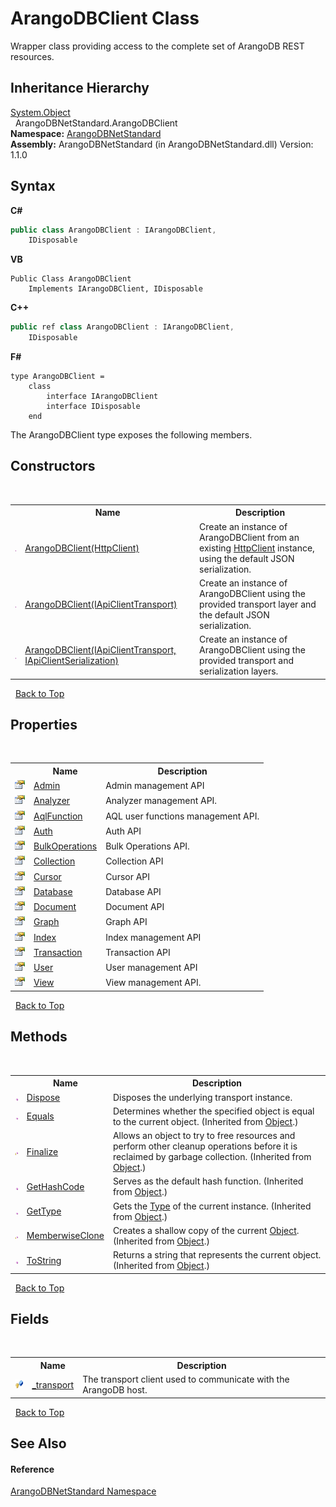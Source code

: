 # ArangoDBClient Class
 

Wrapper class providing access to the complete set of ArangoDB REST resources.


## Inheritance Hierarchy
<a href="https://docs.microsoft.com/dotnet/api/system.object" target="_blank" rel="noopener noreferrer">System.Object</a><br />&nbsp;&nbsp;ArangoDBNetStandard.ArangoDBClient<br />
**Namespace:**&nbsp;<a href="069489ce-b545-4054-943a-23b806da64e9">ArangoDBNetStandard</a><br />**Assembly:**&nbsp;ArangoDBNetStandard (in ArangoDBNetStandard.dll) Version: 1.1.0

## Syntax

**C#**<br />
``` C#
public class ArangoDBClient : IArangoDBClient, 
	IDisposable
```

**VB**<br />
``` VB
Public Class ArangoDBClient
	Implements IArangoDBClient, IDisposable
```

**C++**<br />
``` C++
public ref class ArangoDBClient : IArangoDBClient, 
	IDisposable
```

**F#**<br />
``` F#
type ArangoDBClient =  
    class
        interface IArangoDBClient
        interface IDisposable
    end
```

The ArangoDBClient type exposes the following members.


## Constructors
&nbsp;<table><tr><th></th><th>Name</th><th>Description</th></tr><tr><td>![Public method](media/pubmethod.gif "Public method")</td><td><a href="140bceb9-f231-f650-8588-53b5fc029a0c">ArangoDBClient(HttpClient)</a></td><td>
Create an instance of ArangoDBClient from an existing <a href="https://docs.microsoft.com/dotnet/api/system.net.http.httpclient" target="_blank" rel="noopener noreferrer">HttpClient</a> instance, using the default JSON serialization.</td></tr><tr><td>![Public method](media/pubmethod.gif "Public method")</td><td><a href="3133b884-7725-d268-83f6-2b3914f51ac9">ArangoDBClient(IApiClientTransport)</a></td><td>
Create an instance of ArangoDBClient using the provided transport layer and the default JSON serialization.</td></tr><tr><td>![Public method](media/pubmethod.gif "Public method")</td><td><a href="665d4d77-02da-d705-c859-b524842fbf2c">ArangoDBClient(IApiClientTransport, IApiClientSerialization)</a></td><td>
Create an instance of ArangoDBClient using the provided transport and serialization layers.</td></tr></table>&nbsp;
<a href="#arangodbclient-class">Back to Top</a>

## Properties
&nbsp;<table><tr><th></th><th>Name</th><th>Description</th></tr><tr><td>![Public property](media/pubproperty.gif "Public property")</td><td><a href="ea7c8705-37b2-ed66-ca5c-fcd39985bee3">Admin</a></td><td>
Admin management API</td></tr><tr><td>![Public property](media/pubproperty.gif "Public property")</td><td><a href="b8cfb7bf-a7b0-a978-f8d4-d764922582a5">Analyzer</a></td><td>
Analyzer management API.</td></tr><tr><td>![Public property](media/pubproperty.gif "Public property")</td><td><a href="4a149f62-68e0-3623-cd83-e5d9a6fed1f5">AqlFunction</a></td><td>
AQL user functions management API.</td></tr><tr><td>![Public property](media/pubproperty.gif "Public property")</td><td><a href="dafc2acc-7d42-0fd4-acb9-306c10fa667a">Auth</a></td><td>
Auth API</td></tr><tr><td>![Public property](media/pubproperty.gif "Public property")</td><td><a href="9e7091da-5345-f096-45b4-40d1ae5ca14e">BulkOperations</a></td><td>
Bulk Operations API.</td></tr><tr><td>![Public property](media/pubproperty.gif "Public property")</td><td><a href="91fbfd7e-f4ec-da5a-9e3d-02e61f93e793">Collection</a></td><td>
Collection API</td></tr><tr><td>![Public property](media/pubproperty.gif "Public property")</td><td><a href="9383f6e4-5d84-9a61-787f-ba68d96bbb3e">Cursor</a></td><td>
Cursor API</td></tr><tr><td>![Public property](media/pubproperty.gif "Public property")</td><td><a href="690f0695-ea0d-c363-7ae4-5e64fa39d113">Database</a></td><td>
Database API</td></tr><tr><td>![Public property](media/pubproperty.gif "Public property")</td><td><a href="5ebfa45c-bec5-b771-c855-67eec7d3098b">Document</a></td><td>
Document API</td></tr><tr><td>![Public property](media/pubproperty.gif "Public property")</td><td><a href="ff090760-4541-5b97-8752-c3f0ec7d6cc5">Graph</a></td><td>
Graph API</td></tr><tr><td>![Public property](media/pubproperty.gif "Public property")</td><td><a href="89a7be75-c3fa-19e6-11bc-4452a3154bee">Index</a></td><td>
Index management API</td></tr><tr><td>![Public property](media/pubproperty.gif "Public property")</td><td><a href="51633e51-8cc7-3c14-adf7-e86ae5f483c9">Transaction</a></td><td>
Transaction API</td></tr><tr><td>![Public property](media/pubproperty.gif "Public property")</td><td><a href="f0da1588-1195-cbfe-fc87-a2e20ffda6b7">User</a></td><td>
User management API</td></tr><tr><td>![Public property](media/pubproperty.gif "Public property")</td><td><a href="29124685-ee53-e153-abd6-2e02faffe40e">View</a></td><td>
View management API.</td></tr></table>&nbsp;
<a href="#arangodbclient-class">Back to Top</a>

## Methods
&nbsp;<table><tr><th></th><th>Name</th><th>Description</th></tr><tr><td>![Public method](media/pubmethod.gif "Public method")</td><td><a href="3880acc9-9b2a-a1cf-7118-5a00cb9b7b5f">Dispose</a></td><td>
Disposes the underlying transport instance.</td></tr><tr><td>![Public method](media/pubmethod.gif "Public method")</td><td><a href="https://docs.microsoft.com/dotnet/api/system.object.equals#system-object-equals(system-object)" target="_blank" rel="noopener noreferrer">Equals</a></td><td>
Determines whether the specified object is equal to the current object.
 (Inherited from <a href="https://docs.microsoft.com/dotnet/api/system.object" target="_blank" rel="noopener noreferrer">Object</a>.)</td></tr><tr><td>![Protected method](media/protmethod.gif "Protected method")</td><td><a href="https://docs.microsoft.com/dotnet/api/system.object.finalize#system-object-finalize" target="_blank" rel="noopener noreferrer">Finalize</a></td><td>
Allows an object to try to free resources and perform other cleanup operations before it is reclaimed by garbage collection.
 (Inherited from <a href="https://docs.microsoft.com/dotnet/api/system.object" target="_blank" rel="noopener noreferrer">Object</a>.)</td></tr><tr><td>![Public method](media/pubmethod.gif "Public method")</td><td><a href="https://docs.microsoft.com/dotnet/api/system.object.gethashcode#system-object-gethashcode" target="_blank" rel="noopener noreferrer">GetHashCode</a></td><td>
Serves as the default hash function.
 (Inherited from <a href="https://docs.microsoft.com/dotnet/api/system.object" target="_blank" rel="noopener noreferrer">Object</a>.)</td></tr><tr><td>![Public method](media/pubmethod.gif "Public method")</td><td><a href="https://docs.microsoft.com/dotnet/api/system.object.gettype#system-object-gettype" target="_blank" rel="noopener noreferrer">GetType</a></td><td>
Gets the <a href="https://docs.microsoft.com/dotnet/api/system.type" target="_blank" rel="noopener noreferrer">Type</a> of the current instance.
 (Inherited from <a href="https://docs.microsoft.com/dotnet/api/system.object" target="_blank" rel="noopener noreferrer">Object</a>.)</td></tr><tr><td>![Protected method](media/protmethod.gif "Protected method")</td><td><a href="https://docs.microsoft.com/dotnet/api/system.object.memberwiseclone#system-object-memberwiseclone" target="_blank" rel="noopener noreferrer">MemberwiseClone</a></td><td>
Creates a shallow copy of the current <a href="https://docs.microsoft.com/dotnet/api/system.object" target="_blank" rel="noopener noreferrer">Object</a>.
 (Inherited from <a href="https://docs.microsoft.com/dotnet/api/system.object" target="_blank" rel="noopener noreferrer">Object</a>.)</td></tr><tr><td>![Public method](media/pubmethod.gif "Public method")</td><td><a href="https://docs.microsoft.com/dotnet/api/system.object.tostring#system-object-tostring" target="_blank" rel="noopener noreferrer">ToString</a></td><td>
Returns a string that represents the current object.
 (Inherited from <a href="https://docs.microsoft.com/dotnet/api/system.object" target="_blank" rel="noopener noreferrer">Object</a>.)</td></tr></table>&nbsp;
<a href="#arangodbclient-class">Back to Top</a>

## Fields
&nbsp;<table><tr><th></th><th>Name</th><th>Description</th></tr><tr><td>![Protected field](media/protfield.gif "Protected field")</td><td><a href="0d7559a8-6528-e325-bac1-9d3725462436">_transport</a></td><td>
The transport client used to communicate with the ArangoDB host.</td></tr></table>&nbsp;
<a href="#arangodbclient-class">Back to Top</a>

## See Also


#### Reference
<a href="069489ce-b545-4054-943a-23b806da64e9">ArangoDBNetStandard Namespace</a><br />